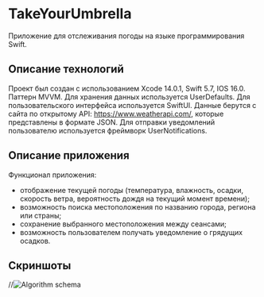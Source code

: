 # TakeYourUmbrella
Приложение для отслеживания погоды на языке программирования Swift.

## Описание технологий
Проект был создан с использованием Xcode 14.0.1, Swift 5.7, IOS 16.0. Паттерн MVVM. Для хранения данных используется UserDefaults. Для пользовательского интерфейса используется SwiftUI. Данные берутся с сайта по открытому API: https://www.weatherapi.com/, которые представлены в формате JSON. Для отправки уведомлений пользователю используется фреймворк UserNotifications.

## Описание приложения
Функционал приложения:
* отображение текущей погоды (температура, влажность, осадки, скорость ветра, вероятность дождя на текущий момент времени);
* возможность поиска местоположения по названию города, региона или страны;
* сохранение выбранного местоположения между сеансами;
* возможность пользователем получать уведомление о грядущих осадков.

## Скриншоты
//![Algorithm schema](./Screenshots.png)
